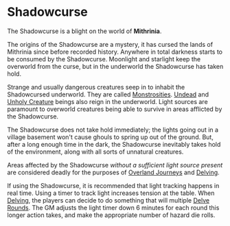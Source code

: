 # Shadowcurse

The Shadowcurse is a blight on the world of **Mithrinia**.

The origins of the Shadowcurse are a mystery, it has cursed the lands of Mithrinia since before recorded history. Anywhere in total darkness starts to be consumed by the Shadowcurse. Moonlight and starlight keep the overworld from the curse, but in the underworld the Shadowcurse has taken hold.

Strange and usually dangerous creatures seep in to inhabit the Shadowcursed underworld. They are called [Monstrosities](../../Resources%20for%20GMs/Creatures/Creature%20Types/Monstrosity.md). [Undead](../../Resources%20for%20GMs/Creatures/Creature%20Types/Undead.md) and [Unholy Creature](../../Resources%20for%20GMs/Creatures/Creature%20Types/Unholy%20Creature.md) beings also reign in the underworld. Light sources are paramount to overworld creatures being able to survive in areas afflicted by the Shadowcurse.

The Shadowcurse does not take hold immediately; the lights going out in a village basement won't cause ghouls to spring up out of the ground. But, after a long enough time in the dark, the Shadowcurse inevitably takes hold of the environment, along with all sorts of unnatural creatures.

Areas affected by the Shadowcurse *without a sufficient light source present* are considered deadly for the purposes of [Overland Journeys](../Exploration/Overland%20Journeys.md) and [Delving](../Exploration/Delving.md).

If using the Shadowcurse, it is recommended that light tracking happens in real time. Using a timer to track light increases tension at the table. When [Delving](../Exploration/Delving.md), the players can decide to do something that will multiple [Delve Rounds](../Core%20Procedures/Round.md#Delve%20Round). The GM adjusts the light timer down 6 minutes for each round this longer action takes, and make the appropriate number of hazard die rolls.
